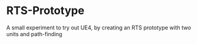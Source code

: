 # RTS-Prototype
A small experiment to try out UE4, by creating an RTS prototype with two units and path-finding

